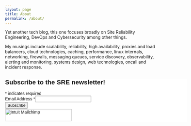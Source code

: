 ```yaml
---
layout: page
title: About
permalink: /about/
---
```


Yet another tech blog, this one focuses broadly on Site Reliability Engineering, DevOps and Cybersecurity among other things.

My musings include scalability, reliability, high availability, proxies and load balancers, cloud technologies, caching, performance, linux internals, networking, firewalls, messaging queues, service discovery, observability, alerting and monitoring, systems design, web technologies, oncall and incident response.     

<div id="mc_embed_shell">
      <link href="//cdn-images.mailchimp.com/embedcode/classic-061523.css" rel="stylesheet" type="text/css">
  <style type="text/css">
        #mc_embed_signup{background:#fff; false;clear:left; font:14px Helvetica,Arial,sans-serif; width: 600px;}
        /* Add your own Mailchimp form style overrides in your site stylesheet or in this style block.
           We recommend moving this block and the preceding CSS link to the HEAD of your HTML file. */
</style>
<div id="mc_embed_signup">
    <form action="https://practicalsre.us13.list-manage.com/subscribe/post?u=8bfea0c90df9c4e6a53370a41&amp;id=abfa96cbcb&amp;f_id=002847e1f0" method="post" id="mc-embedded-subscribe-form" name="mc-embedded-subscribe-form" class="validate" target="_self" novalidate="">
        <div id="mc_embed_signup_scroll"><h2>Subscribe to the SRE newsletter!</h2>
            <div class="indicates-required"><span class="asterisk">*</span> indicates required</div>
            <div class="mc-field-group"><label for="mce-EMAIL">Email Address <span class="asterisk">*</span></label><input type="email" name="EMAIL" class="required email" id="mce-EMAIL" required="" value=""></div>
        <div id="mce-responses" class="clear foot">
            <div class="response" id="mce-error-response" style="display: none;"></div>
            <div class="response" id="mce-success-response" style="display: none;"></div>
        </div>
    <div style="position: absolute; left: -5000px;" aria-hidden="true">
        /* real people should not fill this in and expect good things - do not remove this or risk form bot signups */
        <input type="text" name="b_8bfea0c90df9c4e6a53370a41_abfa96cbcb" tabindex="-1" value="">
    </div>
        <div class="optionalParent">
            <div class="clear foot">
                <input type="submit" name="subscribe" id="mc-embedded-subscribe" class="button" value="Subscribe">
                <p style="margin: 0px auto;"><a href="http://eepurl.com/iR2TiQ" title="Mailchimp - email marketing made easy and fun"><span style="display: inline-block; background-color: transparent; border-radius: 4px;"><img class="refferal_badge" src="https://digitalasset.intuit.com/render/content/dam/intuit/mc-fe/en_us/images/intuit-mc-rewards-text-dark.svg" alt="Intuit Mailchimp" style="width: 220px; height: 40px; display: flex; padding: 2px 0px; justify-content: center; align-items: center;"></span></a></p>
            </div>
        </div>
    </div>
</form>
</div>
</div>


